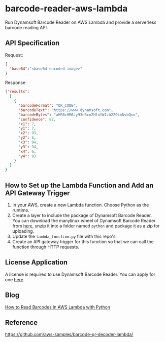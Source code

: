 # barcode-reader-aws-lambda

Run Dynamsoft Barcode Reader on AWS Lambda and provide a serverless barcode reading API.

## API Specification

Request:

```json
{
  "base64":"<base64-encoded-image>"
}
```

Response:

```json
{"results": 
  [
    {
      "barcodeFormat": "QR_CODE", 
      "barcodeText": "https://www.dynamsoft.com",
      "barcodeBytes": "aHR0cHM6Ly93d3cuZHluYW1zb2Z0LmNvbQ==",
      "confidence": 82,
      "x1": 7,
      "y1": 7,
      "x2": 93,
      "y2": 6,
      "x3": 94,
      "y3": 94,
      "x4": 6,
      "y4": 93
    }
  ]
}
```



## How to Set up the Lambda Function and Add an API Gateway Trigger

1. In your AWS, create a new Lambda function. Choose Python as the runtime.
2. Create a layer to include the package of Dynamsoft Barcode Reader. You can download the manylinux wheel of Dynamsoft Barcode Reader from [here](https://pypi.org/project/dbr/#files), unzip it into a folder named `python` and package it as a zip for uploading.
3. Update the `lambda_function.py` file with this repo's.
4. Create an API gateway trigger for this function so that we can call the function through HTTP requests.

## License Application

A license is required to use Dynamsoft Barcode Reader. You can apply for one [here](https://www.dynamsoft.com/customer/license/trialLicense?product=dbr).

## Blog

[How to Read Barcodes in AWS Lambda with Python](https://www.dynamsoft.com/codepool/read-barcodes-aws-lambda-python.html)

## Reference

<https://github.com/aws-samples/barcode-qr-decoder-lambda/>



